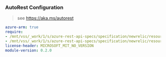 ### AutoRest Configuration

> see https://aka.ms/autorest

``` yaml
azure-arm: true
require:
- /mnt/vss/_work/1/s/azure-rest-api-specs/specification/newrelic/resource-manager/readme.md
- /mnt/vss/_work/1/s/azure-rest-api-specs/specification/newrelic/resource-manager/readme.go.md
license-header: MICROSOFT_MIT_NO_VERSION
module-version: 0.2.0

```